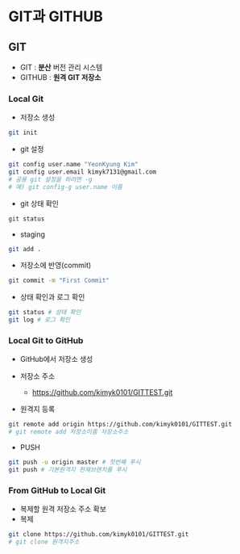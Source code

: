 # GIT과 GITHUB
## GIT

- GIT : **분산** 버전 관리 시스템
- GITHUB : **원격 GIT 저장소**

### Local Git

- 저장소 생성
```bash
git init
```
- git 설정
```bash
git config user.name "YeonKyung Kim"
git config user.email kimyk7131@gmail.com
# 공용 git 설정을 하려면 -g
# 예) git config-g user.name 이름
```

- git 상태 확인
```bash
git status
```

- staging
```bash
git add .
```

- 저장소에 반영(commit)
```bash
git commit -m "First Commit"
```

- 상태 확인과 로그 확인
```bash
git status # 상태 확인
git log # 로그 확인
```

### Local Git to GitHub
- GitHub에서 저장소 생성
- 저장소 주소
    - https://github.com/kimyk0101/GITTEST.git

- 원격지 등록
```bash
git remote add origin https://github.com/kimyk0101/GITTEST.git
# git remote add 저장소이름 저장소주소
```
- PUSH
```bash
git push -u origin master # 첫번째 푸시
git push # 기본원격지 현재브랜치를 푸시
```

### From GitHub to Local Git
- 복제할 원격 저장소 주소 확보
- 복제
```bash
git clone https://github.com/kimyk0101/GITTEST.git
# git clone 원격지주소
```
